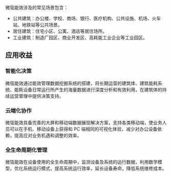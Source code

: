 微瓴能效涉及的常见场景包含：
- 公共建筑：办公楼、学校、商场、银行、医疗机构、公共设施、机场、火车站、地铁站等公共场景。
- 居住建筑：住宅小区、公寓、酒店等居住场所。
- 工业建筑：制造厂园区、商业开发区、高耗能工业企业等工业园区。

## 应用收益
### 智能化决策
微瓴能效通过能效管理数据挖掘系统的搭建，将长期运营的建筑体、建筑能耗系统、能耗设备日常运行所产生的海量数据进行深度分析和有效利用，在建筑体的持续运营管理中提供决策支持。

### 云端化协作
微瓴能效具备完善的大屏和移动端数据展现解决方案，支持各类移动端，使业务人员可以在手机、移动设备上获得和 PC 端相同的可视化体验，减少对办公设备依赖，提高应对业务机遇和调整的效率。

### 全生命周期化管理
微瓴能效在设备使用的全生命周期中，监测设备及系统的运行数据，利用数学模型，优化系统运行模式，提高系统运行效率，延长设备寿命，降低系统维修成本。
